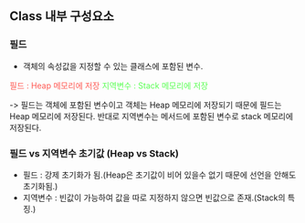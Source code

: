 ## Class 내부 구성요소

### 필드

- 객체의 속성값을 지정할 수 있는 클래스에 포함된 변수.

<span style="color:#ff5a54">필드 : Heap 메모리에 저장</span>
<span style="color:#5aff54">지역변수 : Stack 메모리에 저장</span>

-> 필드는 객체에 포함된 변수이고 객체는 Heap 메모리에 저장되기 때문에 필드는 Heap 메모리에 저장된다. 반대로 지역변수는 메서드에 포함된 변수로 stack 메모리에 저장된다.

### 필드 vs 지역변수 초기값 (Heap vs Stack)

- 필드 : 강제 초기화가 됨.(Heap은 초기값이 비어 있을수 없기 때문에 선언을 안해도 초기화됨.)
- 지역변수 : 빈값이 가능하여 값을 따로 지정하지 않으면 빈값으로 존재.(Stack의 특징.)
